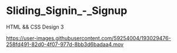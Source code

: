 # Sliding_Signin_-_Signup
HTML &amp;&amp; CSS Design 3


https://user-images.githubusercontent.com/59254004/193029476-258fd491-82d0-4f07-977d-8bb3d6badaa4.mov

